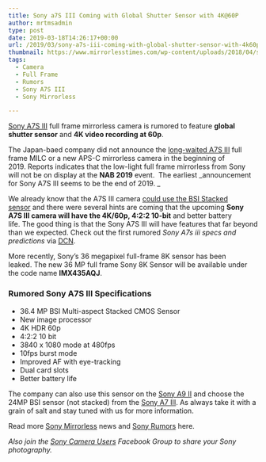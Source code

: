 ```yaml
---
title: Sony a7S III Coming with Global Shutter Sensor with 4K@60P
author: mrtmsadmin
type: post
date: 2019-03-18T14:26:17+00:00
url: /2019/03/sony-a7s-iii-coming-with-global-shutter-sensor-with-4k60p/
thumbnail: https://www.mirrorlesstimes.com/wp-content/uploads/2018/04/sony-a7s-iii-announcement.jpg
tags:
  - Camera
  - Full Frame
  - Rumors
  - Sony A7S III
  - Sony Mirrorless

---
```

[Sony A7S III][1] full frame mirrorless camera is rumored to feature **global shutter sensor** and **4K video recording at 60p**.

The Japan-baed company did not announce the [long-waited A7S III][2] full frame MILC or a new APS-C mirrorless camera in the beginning of 2019. Reports indicates that the low-light full frame mirrorless from Sony will not be on display at the **NAB 2019** event.  The earliest _announcement for Sony A7S III seems to be the end of 2019. _

We already know that the A7S III camera [could use the BSI Stacked sensor][3] and there were several hints are coming that the upcoming **Sony A7S III camera will have the 4K/60p, 4:2:2 10-bit** and better battery life. The good thing is that the Sony A7S III will have features that far beyond than we expected. Check out the first rumored _Sony A7s iii specs and predictions_ via <a href="https://www.dailycameranews.com/2019/03/rumors-sony-a7s-iii-to-feature-global-shutter-sensor-with-4k60p/" target="_blank" rel="noopener">DCN</a>.<!--more-->

More recently, Sony’s 36 megapixel full-frame 8K sensor has been leaked. The new 36 MP full frame Sony 8K Sensor will be available under the code name **IMX435AQJ**.

### Rumored Sony A7S III Specifications

  * 36.4 MP BSI Multi-aspect Stacked CMOS Sensor
  * New image processor
  * 4K HDR 60p
  * 4:2:2 10 bit
  * 3840 x 1080 mode at 480fps
  * 10fps burst mode
  * Improved AF with eye-tracking
  * Dual card slots
  * Better battery life

The company can also use this sensor on the [Sony A9 II][4] and choose the 24MP BSI sensor (not stacked) from the [Sony A7 III][5]. As always take it with a grain of salt and stay tuned with us for more information.

Read more <a href="https://www.mirrorlesstimes.com/tag/sony-mirrorless/" target="_blank" rel="noopener">Sony Mirrorless</a> news and <a href="https://www.bestcameranews.com/tag/sony-rumors/" target="_blank" rel="noopener">Sony Rumors</a> here.

_Also join the <a class="ext-link" title="" href="https://www.facebook.com/groups/1637646316495210/" target="_blank" rel="external nofollow noopener">Sony Camera Users</a> Facebook Group to share your Sony photography._

 [1]: https://www.mirrorlesstimes.com/tag/sony-a7s-iii/
 [2]: https://www.bestcameranews.com/tag/sony-a7s-iii/
 [3]: https://www.dailycameranews.com/2018/11/sony-a7s-iii-to-feature-stacked-sensor-coming-in-early-2019/
 [4]: https://www.bestcameranews.com/tag/sony-a9-ii/
 [5]: https://www.bestcameranews.com/tag/sony-a7-iii/